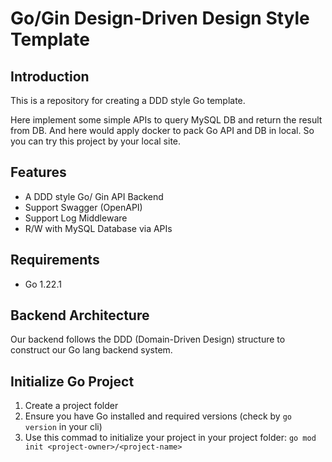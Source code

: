 # Go/Gin Design-Driven Design Style Template

## Introduction
This is a repository for creating a DDD style Go template.

Here implement some simple APIs to query MySQL DB and return the result from DB.
And here would apply docker to pack Go API and DB in local. So you can try this project by your local site.

## Features
* A DDD style Go/ Gin API Backend
* Support Swagger (OpenAPI)
* Support Log Middleware
* R/W with MySQL Database via APIs

## Requirements
* Go 1.22.1

## Backend Architecture
Our backend follows the DDD (Domain-Driven Design) structure to construct our Go lang backend system.

## Initialize Go Project
1. Create a project folder
2. Ensure you have Go installed and required versions (check by `go version` in your cli)
3. Use this commad to initialize your project in your project folder: ```go mod init <project-owner>/<project-name>```